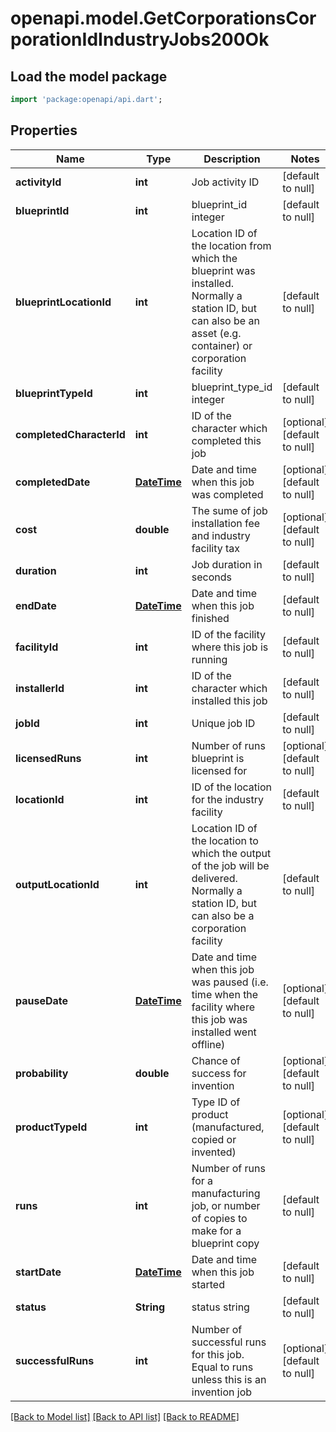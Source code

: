 # openapi.model.GetCorporationsCorporationIdIndustryJobs200Ok

## Load the model package
```dart
import 'package:openapi/api.dart';
```

## Properties
Name | Type | Description | Notes
------------ | ------------- | ------------- | -------------
**activityId** | **int** | Job activity ID | [default to null]
**blueprintId** | **int** | blueprint_id integer | [default to null]
**blueprintLocationId** | **int** | Location ID of the location from which the blueprint was installed. Normally a station ID, but can also be an asset (e.g. container) or corporation facility | [default to null]
**blueprintTypeId** | **int** | blueprint_type_id integer | [default to null]
**completedCharacterId** | **int** | ID of the character which completed this job | [optional] [default to null]
**completedDate** | [**DateTime**](DateTime.md) | Date and time when this job was completed | [optional] [default to null]
**cost** | **double** | The sume of job installation fee and industry facility tax | [optional] [default to null]
**duration** | **int** | Job duration in seconds | [default to null]
**endDate** | [**DateTime**](DateTime.md) | Date and time when this job finished | [default to null]
**facilityId** | **int** | ID of the facility where this job is running | [default to null]
**installerId** | **int** | ID of the character which installed this job | [default to null]
**jobId** | **int** | Unique job ID | [default to null]
**licensedRuns** | **int** | Number of runs blueprint is licensed for | [optional] [default to null]
**locationId** | **int** | ID of the location for the industry facility | [default to null]
**outputLocationId** | **int** | Location ID of the location to which the output of the job will be delivered. Normally a station ID, but can also be a corporation facility | [default to null]
**pauseDate** | [**DateTime**](DateTime.md) | Date and time when this job was paused (i.e. time when the facility where this job was installed went offline) | [optional] [default to null]
**probability** | **double** | Chance of success for invention | [optional] [default to null]
**productTypeId** | **int** | Type ID of product (manufactured, copied or invented) | [optional] [default to null]
**runs** | **int** | Number of runs for a manufacturing job, or number of copies to make for a blueprint copy | [default to null]
**startDate** | [**DateTime**](DateTime.md) | Date and time when this job started | [default to null]
**status** | **String** | status string | [default to null]
**successfulRuns** | **int** | Number of successful runs for this job. Equal to runs unless this is an invention job | [optional] [default to null]

[[Back to Model list]](../README.md#documentation-for-models) [[Back to API list]](../README.md#documentation-for-api-endpoints) [[Back to README]](../README.md)


